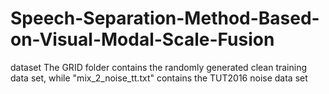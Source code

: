 # Speech-Separation-Method-Based-on-Visual-Modal-Scale-Fusion
dataset
The GRID folder contains the randomly generated clean training data set, while "mix_2_noise_tt.txt" contains the TUT2016 noise data set
